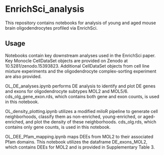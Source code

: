 # EnrichSci_analysis

This repository contains notebooks for analysis of young and aged mouse brain oligodendrocytes profiled via EnrichSci.

## Usage
Notebooks contain key downstream analyses used in the EnrichSci paper. Key Monocle CellDataSet objects are provided on Zenodo at 10.5281/zenodo.15393823. Additional CellDataSet objects from cell line mixture experiments and the oligodendrocyte complex-sorting experiment are also provided.

OL_DE_analyses.ipynb performs DE analysis to identify and plot DE genes and exons for oligodendrocyte subtypes MOL2 and MOL5/6.
cds_olg_gene_exon.rds, which contains both gene and exon counts, is used in this notebook.

OL_density_plotting.ipynb utilizes a modified miloR pipeline to generate cell neighborhoods, classify them as non-enriched, young-enriched, or aged-enriched, and plot the density of these neighborhoods.
cds_olg.rds, which contains only gene counts, is used in this notebook.

OL_DEE_Pfam_mapping.ipynb maps DEEs from MOL2 to their associated Pfam domains. This notebook utilizes the dataframe DE_exons_MOL2, which contains DEEs for MOL2 and is provided in Supplementary Table 3.
